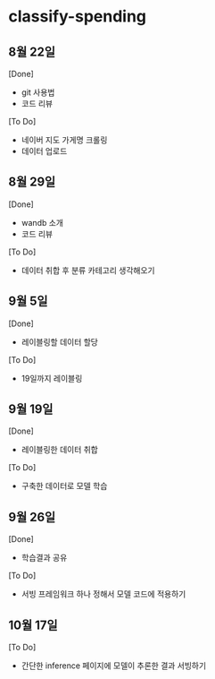 # classify-spending
  
## 8월 22일
[Done]   
- git 사용법
- 코드 리뷰


[To Do]  
- 네이버 지도 가게명 크롤링
- 데이터 업로드


## 8월 29일
[Done]
- wandb 소개
- 코드 리뷰


[To Do]
- 데이터 취합 후 분류 카테고리 생각해오기


## 9월 5일
[Done]
- 레이블링할 데이터 할당


[To Do]
- 19일까지 레이블링


## 9월 19일
[Done]
- 레이블링한 데이터 취합


[To Do]
- 구축한 데이터로 모델 학습


## 9월 26일
[Done]
- 학습결과 공유


[To Do]
- 서빙 프레임워크 하나 정해서 모델 코드에 적용하기


## 10월 17일
[To Do]
- 간단한 inference 페이지에 모델이 추론한 결과 서빙하기
